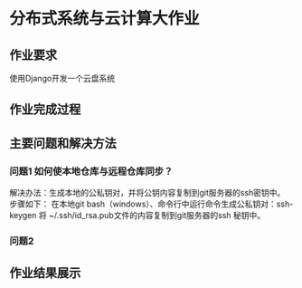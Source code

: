 # 分布式系统与云计算大作业
## 作业要求
使用Django开发一个云盘系统
## 作业完成过程
## 主要问题和解决方法
### 问题1 如何使本地仓库与远程仓库同步？
解决办法：生成本地的公私钥对，并将公钥内容复制到git服务器的ssh密钥中。
步骤如下：
在本地git bash（windows）、命令行中运行命令生成公私钥对：ssh-keygen
将 ~/.ssh/id_rsa.pub文件的内容复制到git服务器的ssh 秘钥中。
### 问题2 
## 作业结果展示